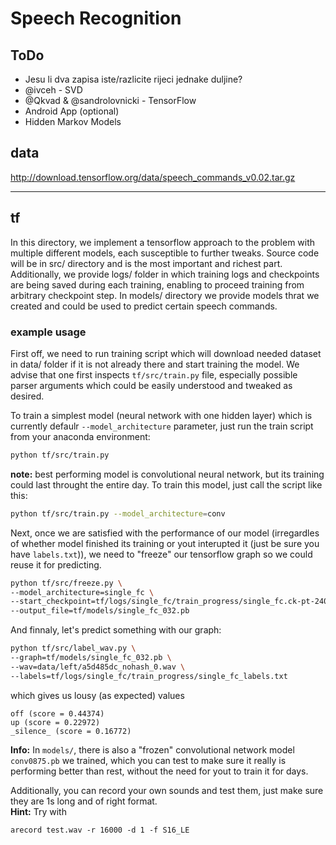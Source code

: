 # Speech Recognition

## ToDo

- Jesu li dva zapisa iste/razlicite rijeci jednake duljine?
- @ivceh - SVD
- @Qkvad & @sandrolovnicki - TensorFlow
- Android App (optional)
- Hidden Markov Models

## data

http://download.tensorflow.org/data/speech_commands_v0.02.tar.gz

---

## tf

In this directory, we implement a tensorflow approach to the problem with multiple different models, each susceptible to further tweaks. Source code will be in src/ directory and is the most important and richest part. Additionally, we provide logs/ folder in which training logs and checkpoints are being saved during each training, enabling to proceed training from arbitrary checkpoint step. In models/ directory we provide models thrat we created and could be used to predict certain speech commands.

### example usage

First off, we need to run training script which will download needed dataset in data/ folder if it is not already there and start training the model. We advise that one first inspects `tf/src/train.py` file, especially possible parser arguments which could be easily understood and tweaked as desired.  

To train a simplest model (neural network with one hidden layer) which is currently defaulr `--model_architecture` parameter, just run the train script from your anaconda environment:
```bash
python tf/src/train.py
```
**note:** best performing model is convolutional neural network, but its training could last throught the entire day. To train this model, just call the script like this:
```bash
python tf/src/train.py --model_architecture=conv
```  

Next, once we are satisfied with the performance of our model (irregardles of whether model finished its training or yout interupted it (just be sure you have `labels.txt`)), we need to "freeze" our tensorflow graph so we could reuse it for predicting.
```bash
python tf/src/freeze.py \
--model_architecture=single_fc \
--start_checkpoint=tf/logs/single_fc/train_progress/single_fc.ck-pt-2400 \
--output_file=tf/models/single_fc_032.pb
```  

And finnaly, let's predict something with our graph:
```bash
python tf/src/label_wav.py \
--graph=tf/models/single_fc_032.pb \
--wav=data/left/a5d485dc_nohash_0.wav \
--labels=tf/logs/single_fc/train_progress/single_fc_labels.txt
```  
which gives us lousy (as expected) values
```
off (score = 0.44374)
up (score = 0.22972)
_silence_ (score = 0.16772)
```  

**Info:** In `models/`, there is also a "frozen" convolutional network model `conv0875.pb` we trained, which you can test to make sure it really is performing better than rest, without the need for yout to train it for days. 

Additionally, you can record your own sounds and test them, just make sure they are 1s long and of right format.  
**Hint:** Try with
```
arecord test.wav -r 16000 -d 1 -f S16_LE
```

